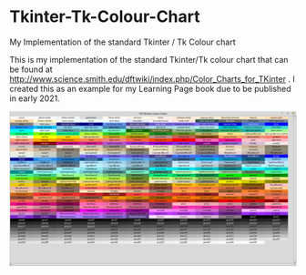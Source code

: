 # Tkinter-Tk-Colour-Chart
My Implementation of the standard Tkinter / Tk Colour chart

This is my implementation of the standard Tkinter/Tk colour chart that can be found at http://www.science.smith.edu/dftwiki/index.php/Color_Charts_for_TKinter .  I created this as an example for my Learning Page book due to be published in early 2021.

![Tk-Tkinter Colour Chart](Tk-TkinterColourChart.png)